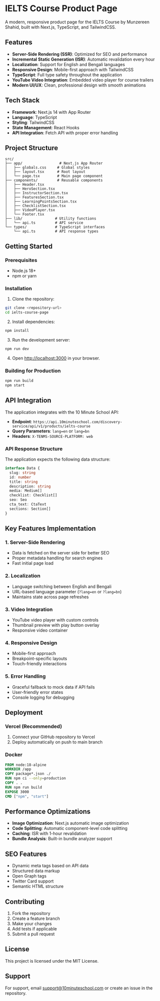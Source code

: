 # IELTS Course Product Page

A modern, responsive product page for the IELTS Course by Munzereen Shahid, built with Next.js, TypeScript, and TailwindCSS.

## Features

- **Server-Side Rendering (SSR)**: Optimized for SEO and performance
- **Incremental Static Generation (ISR)**: Automatic revalidation every hour
- **Localization**: Support for English and Bengali languages
- **Responsive Design**: Mobile-first approach with TailwindCSS
- **TypeScript**: Full type safety throughout the application
- **YouTube Video Integration**: Embedded video player for course trailers
- **Modern UI/UX**: Clean, professional design with smooth animations

## Tech Stack

- **Framework**: Next.js 14 with App Router
- **Language**: TypeScript
- **Styling**: TailwindCSS
- **State Management**: React Hooks
- **API Integration**: Fetch API with proper error handling

## Project Structure

```
src/
├── app/                 # Next.js App Router
│   ├── globals.css     # Global styles
│   ├── layout.tsx      # Root layout
│   └── page.tsx        # Main page component
├── components/         # Reusable components
│   ├── Header.tsx
│   ├── HeroSection.tsx
│   ├── InstructorSection.tsx
│   ├── FeaturesSection.tsx
│   ├── LearningPointsSection.tsx
│   ├── ChecklistSection.tsx
│   ├── VideoPlayer.tsx
│   └── Footer.tsx
├── lib/               # Utility functions
│   └── api.ts         # API service
└── types/             # TypeScript interfaces
    └── api.ts         # API response types
```

## Getting Started

### Prerequisites

- Node.js 18+ 
- npm or yarn

### Installation

1. Clone the repository:
```bash
git clone <repository-url>
cd ielts-course-page
```

2. Install dependencies:
```bash
npm install
```

3. Run the development server:
```bash
npm run dev
```

4. Open [http://localhost:3000](http://localhost:3000) in your browser.

### Building for Production

```bash
npm run build
npm start
```

## API Integration

The application integrates with the 10 Minute School API:

- **Endpoint**: `https://api.10minuteschool.com/discovery-service/api/v1/products/ielts-course`
- **Query Parameters**: `lang=en` or `lang=bn`
- **Headers**: `X-TENMS-SOURCE-PLATFORM: web`

### API Response Structure

The application expects the following data structure:

```typescript
interface Data {
  slug: string
  id: number
  title: string
  description: string
  media: Medium[]
  checklist: Checklist[]
  seo: Seo
  cta_text: CtaText
  sections: Section[]
}
```

## Key Features Implementation

### 1. Server-Side Rendering
- Data is fetched on the server side for better SEO
- Proper metadata handling for search engines
- Fast initial page load

### 2. Localization
- Language switching between English and Bengali
- URL-based language parameter (`?lang=en` or `?lang=bn`)
- Maintains state across page refreshes

### 3. Video Integration
- YouTube video player with custom controls
- Thumbnail preview with play button overlay
- Responsive video container

### 4. Responsive Design
- Mobile-first approach
- Breakpoint-specific layouts
- Touch-friendly interactions

### 5. Error Handling
- Graceful fallback to mock data if API fails
- User-friendly error states
- Console logging for debugging

## Deployment

### Vercel (Recommended)
1. Connect your GitHub repository to Vercel
2. Deploy automatically on push to main branch

### Docker
```dockerfile
FROM node:18-alpine
WORKDIR /app
COPY package*.json ./
RUN npm ci --only=production
COPY . .
RUN npm run build
EXPOSE 3000
CMD ["npm", "start"]
```

## Performance Optimizations

- **Image Optimization**: Next.js automatic image optimization
- **Code Splitting**: Automatic component-level code splitting
- **Caching**: ISR with 1-hour revalidation
- **Bundle Analysis**: Built-in bundle analyzer support

## SEO Features

- Dynamic meta tags based on API data
- Structured data markup
- Open Graph tags
- Twitter Card support
- Semantic HTML structure

## Contributing

1. Fork the repository
2. Create a feature branch
3. Make your changes
4. Add tests if applicable
5. Submit a pull request

## License

This project is licensed under the MIT License.

## Support

For support, email support@10minuteschool.com or create an issue in the repository. 